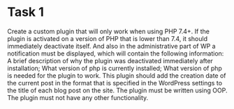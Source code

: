 # Task 1
Create a custom plugin that will only work when using PHP 7.4+. If the plugin is activated on a version of PHP that is lower than 7.4, it should immediately deactivate itself. 
And also in the administrative part of WP a notification must be displayed, which will contain the following information:
A brief description of why the plugin was deactivated immediately after installation;
What version of php is currently installed;
What version of php is needed for the plugin to work.
This plugin should add the creation date of the current post in the format that is specified in the WordPress settings to the title of each blog post on the site. The plugin must be written using OOP. The plugin must not have any other functionality. 
